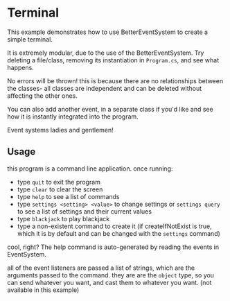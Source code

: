 # Terminal
This example demonstrates how to use BetterEventSystem to create a simple terminal.

It is extremely modular, due to the use of the BetterEventSystem. Try deleting a file/class, removing its instantiation in `Program.cs`, and see what happens.

No errors will be thrown! this is because there are no relationships between the classes- all classes are independent and can be deleted without affecting the other ones.

You can also add another event, in a separate class if you'd like and see how it is instantly integrated into the program. 

Event systems ladies and gentlemen!

## Usage
this program is a command line application. once running:

- type `quit` to exit the program
- type `clear` to clear the screen
- type `help` to see a list of commands
- type `settings <setting> <value>` to change settings or `settings query` to see a list of settings and their current values
- type `blackjack` to play blackjack
- type a non-existent command to create it (if createIfNotExist is true, which it is by default and can be changed with the `settings` command)

cool, right? The help command is auto-generated by reading the events in EventSystem.

all of the event listeners are passed a list of strings, which are the arguments passed to the command. they are are the `object` type, so you can send whatever you want, and cast them to whatever you want.
(not available in this example)
